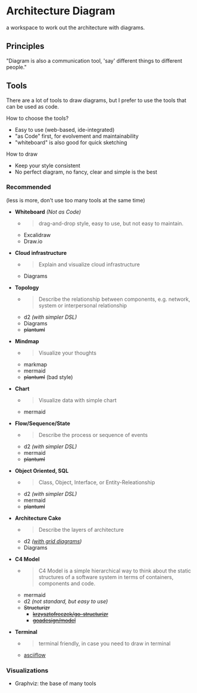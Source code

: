 # Architecture Diagram

a workspace to work out the architecture with diagrams.

## Principles

"Diagram is also a communication tool, 'say' different things to different people."

## Tools

There are a lot of tools to draw diagrams, but I prefer to use the tools that can be used as code.

How to choose the tools?

- Easy to use (web-based, ide-integrated)
- "as Code" first, for evolvement and maintainability
- "whiteboard" is also good for quick sketching

How to draw

- Keep your style consistent
- No perfect diagram, no fancy, clear and simple is the best

### Recommended

(less is more, don't use too many tools at the same time)

- **Whiteboard** _(Not as Code)_
  - > drag-and-drop style, easy to use, but not easy to maintain.
  - Excalidraw  
  - Draw.io

- **Cloud infrastructure**
  - > Explain and visualize cloud infrastructure
  - Diagrams

- **Topology**
  - > Describe the relationship between components, e.g. network, system or interpersonal relationship
  - d2 *(with simpler DSL)*
  - Diagrams
  - ~~plantuml~~

- **Mindmap**
  - > Visualize your thoughts
  - markmap
  - mermaid
  - ~~plantuml~~ (bad style)

- **Chart**
  - > Visualize data with simple chart
  - mermaid

- **Flow/Sequence/State**
  - > Describe the process or sequence of events
  - d2 *(with simpler DSL)*
  - mermaid
  - ~~plantuml~~  

- **Object Oriented, SQL**
  - > Class, Object, Interface, or Entity-Releationship
  - d2 *(with simpler DSL)*
  - mermaid
  - ~~plantuml~~

- **Architecture Cake**
  - > Describe the layers of architecture
  - d2 *([with grid diagrams](https://d2lang.com/tour/grid-diagrams))*
  - Diagrams

- **C4 Model**
  - > C4 Model is a simple hierarchical way to think about the static structures of a software system in terms of containers, components and code.
  - mermaid
  - d2 *(not standard, but easy to use)*
  - ~~Structurizr~~
    - ~~[krzysztofreczek/go-structurizr](https://github.com/krzysztofreczek/go-structurizr)~~
    - ~~[goadesign/model](https://github.com/goadesign/model)~~

- **Terminal**
  - > terminal friendly, in case you need to draw in terminal
  - [asciiflow](https://github.com/lewish/asciiflow)

### Visualizations

- Graphviz: the base of many tools
